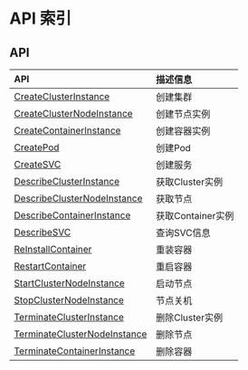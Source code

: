 # API 索引

## API

| API | 描述信息 |
|:---|:---|
|[CreateClusterInstance](api/udocker-api/create_cluster_instance)|创建集群|
|[CreateClusterNodeInstance](api/udocker-api/create_cluster_node_instance)|创建节点实例|
|[CreateContainerInstance](api/udocker-api/create_container_instance)|创建容器实例|
|[CreatePod](api/udocker-api/create_pod)|创建Pod|
|[CreateSVC](api/udocker-api/create_svc)|创建服务|
|[DescribeClusterInstance](api/udocker-api/describe_cluster_instance)|获取Cluster实例|
|[DescribeClusterNodeInstance](api/udocker-api/describe_cluster_node_instance)|获取节点|
|[DescribeContainerInstance](api/udocker-api/describe_container_instance)|获取Container实例|
|[DescribeSVC](api/udocker-api/describe_svc)|查询SVC信息|
|[ReInstallContainer](api/udocker-api/re_install_container)|重装容器|
|[RestartContainer](api/udocker-api/restart_container)|重启容器|
|[StartClusterNodeInstance](api/udocker-api/start_cluster_node_instance)|启动节点|
|[StopClusterNodeInstance](api/udocker-api/stop_cluster_node_instance)|节点关机|
|[TerminateClusterInstance](api/udocker-api/terminate_cluster_instance)|删除Cluster实例|
|[TerminateClusterNodeInstance](api/udocker-api/terminate_cluster_node_instance)|删除节点|
|[TerminateContainerInstance](api/udocker-api/terminate_container_instance)|删除容器|
